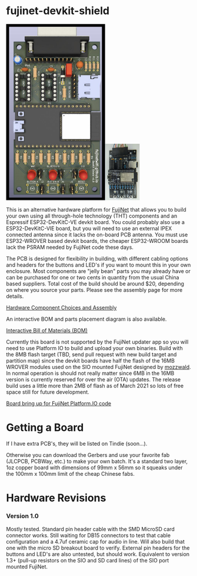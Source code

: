 
# fujinet-devkit-shield

<img src="docs/kicad-render.jpg" alt="kicad-render" style="zoom:50%;" /><img src="docs/assembled-board.jpg" alt="assembled-board" style="zoom: 15%;" />

This is an alternative hardware platform for [FujiNet](https://fujinet.online/) that allows you to build your own using all through-hole technology (THT) components and an Espressif ESP32-DevKitC-VE devkit board.  You could probably also use a ESP32-DevKitC-VIE board, but you will need to use an external IPEX connected antenna since it lacks the on-board PCB antenna. You must use ESP32-WROVER based devkit boards, the cheaper ESP32-WROOM boards lack the PSRAM needed by FujiNet code these days. 

The PCB is designed for flexibility in building, with different cabling options and headers for the buttons and LED's if you want to mount this in your own enclosure. Most components are "jelly bean" parts you may already have or can be purchased for one or two cents in quantity from the usual China based suppliers.  Total cost of the build should be around $20, depending on where you source your parts.  Please see the assembly page for more details.

[Hardware Component Choices and Assembly](docs/assembly.md)

An interactive BOM and parts placement diagram is also available.

[Interactive Bill of Materials (BOM)](docs/ibom.html)

Currently this board is not supported by the FujiNet updater app so you will need to use Platform IO to build and upload your own binaries.  Build with the 8MB flash target (TBD, send pull request with new build target and partition map) since the devkit boards have half the flash of the 16MB WROVER modules used on the SIO mounted FujiNet designed by [mozzwald](https://github.com/mozzwald).  In normal operation is should not really matter since 6MB in the 16MB version is currently reserved for over the air (OTA) updates.  The release build uses a little more than 2MB of flash as of March 2021 so lots of free space still for future development.

[Board bring up for FujiNet Platform.IO code](https://github.com/FujiNetWIFI/fujinet-platformio/wiki/Board-bring-up-for-FujiNet-Platform.IO-code)

# Getting a Board

If I have extra PCB's, they will be listed on Tindie (soon...).

Otherwise you can download the Gerbers and use your favorite fab (JLCPCB, PCBWay, etc.) to make your own batch.  It's a standard two layer, 1oz copper board with dimensions of 99mm x 56mm so it squeaks under the 100mm x 100mm limit of the cheap Chinese fabs.

# Hardware Revisions

### Version 1.0

Mostly tested. Standard pin header cable with the SMD MicroSD card connector works.  Still waiting for DB15 connectors to test that cable configuration and a 4.7uf ceramic cap for audio in line. Will also build that one with the micro SD breakout board to verify.  External pin headers for the buttons and LED's are also untested, but should work. Equivalent to version 1.3+ (pull-up resistors on the SIO and SD card lines) of the SIO port mounted FujiNet.